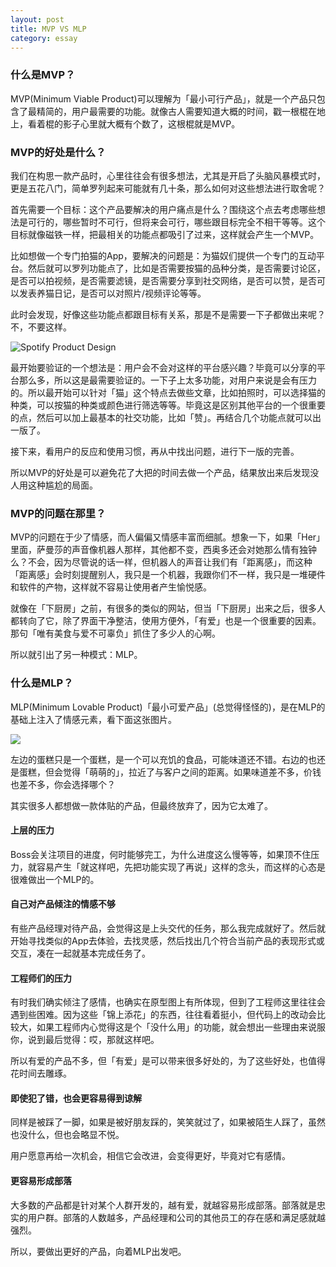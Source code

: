 ```yaml
---
layout: post
title: MVP VS MLP
category: essay
---
```


### 什么是MVP？

MVP(Minimum Viable Product)可以理解为「最小可行产品」，就是一个产品只包含了最精简的，用户最需要的功能。就像古人需要知道大概的时间，戳一根棍在地上，看着棍的影子心里就大概有个数了，这根棍就是MVP。

### MVP的好处是什么？

我们在构思一款产品时，心里往往会有很多想法，尤其是开启了头脑风暴模式时，更是五花八门，简单罗列起来可能就有几十条，那么如何对这些想法进行取舍呢？

首先需要一个目标：这个产品要解决的用户痛点是什么？围绕这个点去考虑哪些想法是可行的，哪些暂时不可行，但将来会可行，哪些跟目标完全不相干等等。这个目标就像磁铁一样，把最相关的功能点都吸引了过来，这样就会产生一个MVP。

比如想做一个专门拍猫的App，要解决的问题是：为猫奴们提供一个专门的互动平台。然后就可以罗列功能点了，比如是否需要按猫的品种分类，是否需要讨论区，是否可以拍视频，是否需要滤镜，是否需要分享到社交网络，是否可以赞，是否可以发表养猫日记，是否可以对照片/视频评论等等。

此时会发现，好像这些功能点都跟目标有关系，那是不是需要一下子都做出来呢？不，不要这样。

![Spotify Product Design](http://media-cache-ak0.pinimg.com/736x/46/03/43/460343019a237709f80afb42647b285a.jpg)

最开始要验证的一个想法是：用户会不会对这样的平台感兴趣？毕竟可以分享的平台那么多，所以这是最需要验证的。一下子上太多功能，对用户来说是会有压力的。所以最开始可以针对「猫」这个特点去做些文章，比如拍照时，可以选择猫的种类，可以按猫的种类或颜色进行筛选等等。毕竟这是区别其他平台的一个很重要的点，然后可以加上最基本的社交功能，比如「赞」。再结合几个功能点就可以出一版了。

接下来，看用户的反应和使用习惯，再从中找出问题，进行下一版的完善。

所以MVP的好处是可以避免花了大把的时间去做一个产品，结果放出来后发现没人用这种尴尬的局面。

### MVP的问题在那里？

MVP的问题在于少了情感，而人偏偏又情感丰富而细腻。想象一下，如果「Her」里面，萨曼莎的声音像机器人那样，其他都不变，西奥多还会对她那么情有独钟么？不会，因为尽管说的话一样，但机器人的声音让我们有「距离感」，而这种「距离感」会时刻提醒别人，我只是一个机器，我跟你们不一样，我只是一堆硬件和软件的产物，这样就不容易让使用者产生愉悦感。

就像在「下厨房」之前，有很多的类似的网站，但当「下厨房」出来之后，很多人都转向了它，除了界面干净整洁，使用方便外，「有爱」也是一个很重要的因素。那句「唯有美食与爱不可辜负」抓住了多少人的心啊。

所以就引出了另一种模式：MLP。

### 什么是MLP？

MLP(Minimum Lovable Product)「最小可爱产品」(总觉得怪怪的)，是在MLP的基础上注入了情感元素，看下面这张图片。

![](http://media-cache-ec0.pinimg.com/736x/e6/f4/9a/e6f49a169c6d58731cba50968967c94a.jpg)

左边的蛋糕只是一个蛋糕，是一个可以充饥的食品，可能味道还不错。右边的也还是蛋糕，但会觉得「萌萌的」，拉近了与客户之间的距离。如果味道差不多，价钱也差不多，你会选择哪个？

其实很多人都想做一款体贴的产品，但最终放弃了，因为它太难了。

#### 上层的压力

Boss会关注项目的进度，何时能够完工，为什么进度这么慢等等，如果顶不住压力，就容易产生「就这样吧，先把功能实现了再说」这样的念头，而这样的心态是很难做出一个MLP的。

#### 自己对产品倾注的情感不够

有些产品经理对待产品，会觉得这是上头交代的任务，那么我完成就好了。然后就开始寻找类似的App去体验，去找灵感，然后找出几个符合当前产品的表现形式或交互，凑在一起就基本完成任务了。

#### 工程师们的压力

有时我们确实倾注了感情，也确实在原型图上有所体现，但到了工程师这里往往会遇到些困难。因为这些「锦上添花」的东西，往往看着挺小，但代码上的改动会比较大，如果工程师内心觉得这是个「没什么用」的功能，就会想出一些理由来说服你，说到最后觉得：哎，那就这样吧。

所以有爱的产品不多，但「有爱」是可以带来很多好处的，为了这些好处，也值得花时间去雕琢。

#### 即使犯了错，也会更容易得到谅解

同样是被踩了一脚，如果是被好朋友踩的，笑笑就过了，如果被陌生人踩了，虽然也没什么，但也会略显不悦。

用户愿意再给一次机会，相信它会改进，会变得更好，毕竟对它有感情。

#### 更容易形成部落

大多数的产品都是针对某个人群开发的，越有爱，就越容易形成部落。部落就是忠实的用户群。部落的人数越多，产品经理和公司的其他员工的存在感和满足感就越强烈。

所以，要做出更好的产品，向着MLP出发吧。
